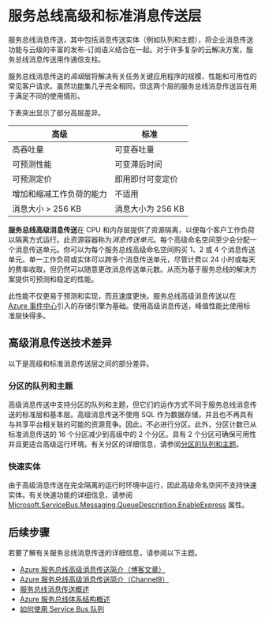 <properties
	pageTitle="服务总线高级和标准消息传送定价层概述 | Azure"
	description="服务总线高级和标准消息传送"
	services="service-bus"
	documentationCenter=".net"
	authors="djrosanova"
	manager="timlt"
	editor=""/>  


<tags
	ms.service="service-bus"
	ms.workload="na"
	ms.tgt_pltfrm="na"
	ms.devlang="na"
	ms.topic="get-started-article"
	ms.date="09/02/2016"
	ms.author="darosa;sethm"
	wacn.date="10/24/2016"/>  

# 服务总线高级和标准消息传送层 

服务总线消息传送，其中包括消息传送实体（例如队列和主题），将企业消息传送功能与云级的丰富的发布-订阅语义结合在一起。对于许多复杂的云解决方案，服务总线消息传送用作通信支柱。

服务总线消息传送的*高级*层将解决有关任务关键应用程序的规模、性能和可用性的常见客户请求。虽然功能集几乎完全相同，但这两个层的服务总线消息传送旨在用于满足不同的使用情形。

下表突出显示了部分高层差异。

| 高级 | 标准 |
|---------------------------------------|--------------------------------|
| 高吞吐量 | 可变吞吐量 |
| 可预测性能 | 可变滞后时间 |
| 可预测定价 | 即用即付可变定价 |
| 增加和缩减工作负荷的能力 | 不适用 |
| 消息大小 > 256 KB | 消息大小为 256 KB |

**服务总线高级消息传送**在 CPU 和内存层提供了资源隔离，以便每个客户工作负荷以隔离方式运行。此资源容器称为*消息传送单元*。每个高级命名空间至少会分配一个消息传送单元。你可以为每个服务总线高级命名空间购买 1、2 或 4 个消息传送单元。单一工作负荷或实体可以跨多个消息传送单元，尽管计费以 24 小时或每天的费率收取，但仍然可以随意更改消息传送单元数。从而为基于服务总线的解决方案提供可预测和稳定的性能。

此性能不仅更易于预测和实现，而且速度更快。服务总线高级消息传送以在 [Azure 事件中心](/home/features/event-hubs/)引入的存储引擎为基础。使用高级消息传送，峰值性能比使用标准层快得多。

## 高级消息传送技术差异

以下是高级和标准消息传送层之间的部分差异。

### 分区的队列和主题

高级消息传送中支持分区的队列和主题，但它们的运作方式不同于服务总线消息传送的标准层和基本层。高级消息传送不使用 SQL 作为数据存储，并且也不再具有与共享平台相关联的可能的资源竞争。因此，不必进行分区。此外，分区计数已从标准消息传送的 16 个分区减少到高级中的 2 个分区。具有 2 个分区可确保可用性并且更适合高级运行环境。有关分区的详细信息，请参阅[分区的队列和主题](/documentation/articles/service-bus-partitioning/)。

### 快速实体

由于高级消息传送在完全隔离的运行时环境中运行，因此高级命名空间不支持快速实体。有关快速功能的详细信息，请参阅 [Microsoft.ServiceBus.Messaging.QueueDescription.EnableExpress](https://msdn.microsoft.com/zh-cn/library/azure/microsoft.servicebus.messaging.queuedescription.enableexpress.aspx) 属性。

## 后续步骤

若要了解有关服务总线消息传送的详细信息，请参阅以下主题。

- [Azure 服务总线高级消息传送简介（博客文章）](http://azure.microsoft.com/blog/introducing-azure-service-bus-premium-messaging/)
- [Azure 服务总线高级消息传送简介（Channel9）](https://channel9.msdn.com/Blogs/Subscribe/Introducing-Azure-Service-Bus-Premium-Messaging)
- [服务总线消息传送概述](/documentation/articles/service-bus-messaging-overview/)
- [Azure 服务总线体系结构概述](/documentation/articles/service-bus-fundamentals-hybrid-solutions/)
- [如何使用 Service Bus 队列](/documentation/articles/service-bus-dotnet-get-started-with-queues/)

<!---HONumber=82-->